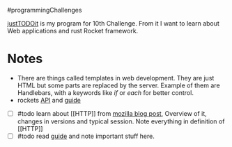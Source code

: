 #programmingChallenges

[justTODOit](https://github.com/Antlion931/justTODOit) is my program for 10th Challenge. From it I want to learn about Web applications and rust Rocket framework. 
# Notes
- There are things called templates in web development. They are just HTML but some parts are replaced by the server. Example of them are Handlebars, with a keywords like *if* or *each* for better control.
- rockets [API](https://api.rocket.rs/v0.5/rocket/)  and [guide](https://rocket.rs/guide/v0.5/)

- [ ] #todo learn about [[HTTP]] from [mozilla blog post](https://developer.mozilla.org/en-US/docs/Web/HTTP), Overview of it, changes in versions and typical session. Note everything in definition of [[HTTP]]
- [ ] #todo read [guide](https://rocket.rs/guide/v0.5/) and note important stuff here.